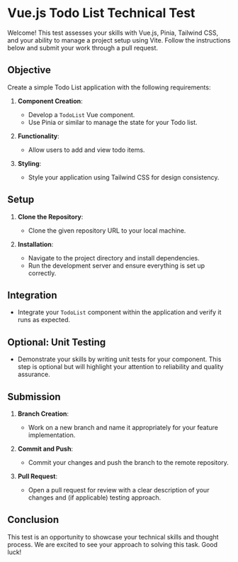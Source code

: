 # Vue.js Todo List Technical Test

Welcome! This test assesses your skills with Vue.js, Pinia, Tailwind CSS, and your ability to manage a project setup using Vite. Follow the instructions below and submit your work through a pull request.

## Objective

Create a simple Todo List application with the following requirements:

1. **Component Creation**: 
   - Develop a `TodoList` Vue component.
   - Use Pinia or similar to manage the state for your Todo list.

2. **Functionality**:
   - Allow users to add and view todo items.

3. **Styling**:
   - Style your application using Tailwind CSS for design consistency.

## Setup

1. **Clone the Repository**:
   - Clone the given repository URL to your local machine.

2. **Installation**:
   - Navigate to the project directory and install dependencies.
   - Run the development server and ensure everything is set up correctly.

## Integration

- Integrate your `TodoList` component within the application and verify it runs as expected.

## Optional: Unit Testing

- Demonstrate your skills by writing unit tests for your component. This step is optional but will highlight your attention to reliability and quality assurance.

## Submission

1. **Branch Creation**:
   - Work on a new branch and name it appropriately for your feature implementation.

2. **Commit and Push**:
   - Commit your changes and push the branch to the remote repository.

3. **Pull Request**:
   - Open a pull request for review with a clear description of your changes and (if applicable) testing approach.

## Conclusion

This test is an opportunity to showcase your technical skills and thought process. We are excited to see your approach to solving this task. Good luck!
